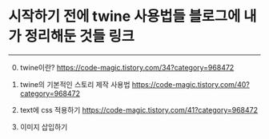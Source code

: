 # 시작하기 전에 twine 사용법들 블로그에 내가 정리해둔 것들 링크

---

0. twine이란?
https://code-magic.tistory.com/34?category=968472


1. twine의 기본적인 스토리 제작 사용법
https://code-magic.tistory.com/40?category=968472


2. text에 css 적용하기
https://code-magic.tistory.com/41?category=968472


3. 이미지 삽입하기
